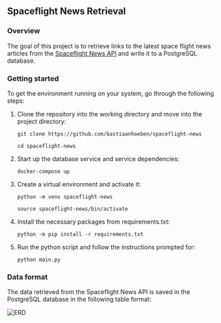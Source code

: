 ## Spaceflight News Retrieval

### Overview
The goal of this project is to retrieve links to the latest space flight news 
articles from the [Spaceflight News API](www.spaceflightnewsapi.net) and write 
it to a PostgreSQL database.

### Getting started

To get the environment running on your system, go through the following steps:

1. Clone the repository into the working directory and move into the project 
   directory:
   ```
   git clone https://github.com/bastiaanhoeben/spaceflight-news
   ```
   ```
   cd spaceflight-news
   ```
   
2. Start up the database service and service dependencies:
   ```
   docker-compose up
   ```

3. Create a virtual environment and activate it:
   ```
   python -m venv spaceflight-news
   ```
   ```
   source spaceflight-news/bin/activate
   ```
4. Install the necessary packages from requirements.txt:
   ```
   python -m pip install -r requirements.txt
   ```

5. Run the python script and follow the instructions prompted for:
   ```
   python main.py
   ```

### Data format

The data retrieved from the Spaceflight News API is saved in the PostgreSQL 
database in the following table format:

![ERD](spaceflightnews_ERD.png)
